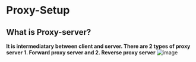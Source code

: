 # Proxy-Setup
## What is Proxy-server?
**It is intermediatary between client and server. There are 2 types of proxy server 1. Forward proxy server and 2. Reverse proxy server**
![image](https://github.com/user-attachments/assets/821bd24a-5485-4cd3-8600-6e3d0409c2d8)


